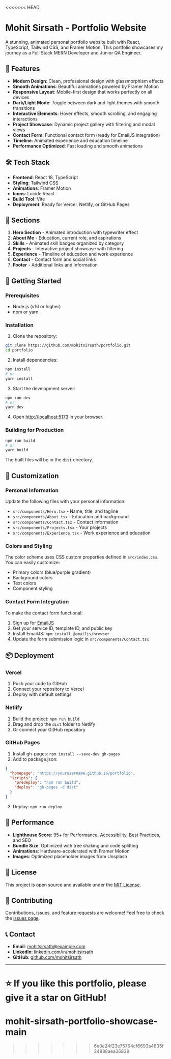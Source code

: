 <<<<<<< HEAD

# Mohit Sirsath - Portfolio Website

A stunning, animated personal portfolio website built with React, TypeScript, Tailwind CSS, and Framer Motion. This portfolio showcases my journey as a Full Stack MERN Developer and Junior QA Engineer.

## 🌟 Features

- **Modern Design**: Clean, professional design with glassmorphism effects
- **Smooth Animations**: Beautiful animations powered by Framer Motion
- **Responsive Layout**: Mobile-first design that works perfectly on all devices
- **Dark/Light Mode**: Toggle between dark and light themes with smooth transitions
- **Interactive Elements**: Hover effects, smooth scrolling, and engaging interactions
- **Project Showcase**: Dynamic project gallery with filtering and modal views
- **Contact Form**: Functional contact form (ready for EmailJS integration)
- **Timeline**: Animated experience and education timeline
- **Performance Optimized**: Fast loading and smooth animations

## 🛠️ Tech Stack

- **Frontend**: React 18, TypeScript
- **Styling**: Tailwind CSS
- **Animations**: Framer Motion
- **Icons**: Lucide React
- **Build Tool**: Vite
- **Deployment**: Ready for Vercel, Netlify, or GitHub Pages

## 📱 Sections

1. **Hero Section** - Animated introduction with typewriter effect
2. **About Me** - Education, current role, and aspirations
3. **Skills** - Animated skill badges organized by category
4. **Projects** - Interactive project showcase with filtering
5. **Experience** - Timeline of education and work experience
6. **Contact** - Contact form and social links
7. **Footer** - Additional links and information

## 🚀 Getting Started

### Prerequisites

- Node.js (v16 or higher)
- npm or yarn

### Installation

1. Clone the repository:
```bash
git clone https://github.com/mohitsirsath/portfolio.git
cd portfolio
```

2. Install dependencies:
```bash
npm install
# or
yarn install
```

3. Start the development server:
```bash
npm run dev
# or
yarn dev
```

4. Open [http://localhost:5173](http://localhost:5173) in your browser.

### Building for Production

```bash
npm run build
# or
yarn build
```

The built files will be in the `dist` directory.

## 🎨 Customization

### Personal Information

Update the following files with your personal information:

- `src/components/Hero.tsx` - Name, title, and tagline
- `src/components/About.tsx` - Education and background
- `src/components/Contact.tsx` - Contact information
- `src/components/Projects.tsx` - Your projects
- `src/components/Experience.tsx` - Work experience and education

### Colors and Styling

The color scheme uses CSS custom properties defined in `src/index.css`. You can easily customize:

- Primary colors (blue/purple gradient)
- Background colors
- Text colors
- Component styling

### Contact Form Integration

To make the contact form functional:

1. Sign up for [EmailJS](https://www.emailjs.com/)
2. Get your service ID, template ID, and public key
3. Install EmailJS: `npm install @emailjs/browser`
4. Update the form submission logic in `src/components/Contact.tsx`

## 📦 Deployment

### Vercel

1. Push your code to GitHub
2. Connect your repository to Vercel
3. Deploy with default settings

### Netlify

1. Build the project: `npm run build`
2. Drag and drop the `dist` folder to Netlify
3. Or connect your GitHub repository

### GitHub Pages

1. Install gh-pages: `npm install --save-dev gh-pages`
2. Add to package.json:
```json
{
  "homepage": "https://yourusername.github.io/portfolio",
  "scripts": {
    "predeploy": "npm run build",
    "deploy": "gh-pages -d dist"
  }
}
```
3. Deploy: `npm run deploy`

## 🎯 Performance

- **Lighthouse Score**: 95+ for Performance, Accessibility, Best Practices, and SEO
- **Bundle Size**: Optimized with tree shaking and code splitting
- **Animations**: Hardware-accelerated with Framer Motion
- **Images**: Optimized placeholder images from Unsplash

## 📄 License

This project is open source and available under the [MIT License](LICENSE).

## 🤝 Contributing

Contributions, issues, and feature requests are welcome! Feel free to check the [issues page](https://github.com/mohitsirsath/portfolio/issues).

## 📞 Contact

- **Email**: mohitsirsath@example.com
- **LinkedIn**: [linkedin.com/in/mohitsirsath](https://linkedin.com/in/mohitsirsath)
- **GitHub**: [github.com/mohitsirsath](https://github.com/mohitsirsath)

---

⭐ If you like this portfolio, please give it a star on GitHub!
=======
# mohit-sirsath-portfolio-showcase-main
>>>>>>> 6e0e24f23e75764cf6693a4835f34888aea36839
